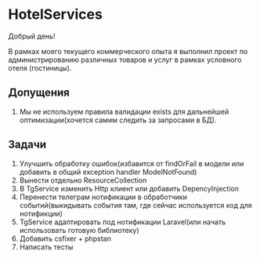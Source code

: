 # HotelServices

Добрый день! 

В рамках моего текущего коммерческого опыта я выполнил проект по администрированию различных товаров и услуг в рамках условного отеля (гостиницы). 

## Допущения
1. Мы не используем правила валидации exists для дальнейшей оптимизации(хочется
самим следить за запросами в БД).

## Задачи
1. Улучшить обработку ошибок(избавится от findOrFail в модели или добавить в общий
exception handler ModelNotFound)
2. Вынести отдельно ResourceCollection
3. В TgService изменить Http клиент или добавить DepencyInjection
4. Перенести телеграм нотификации в обработчики событий(выкидывать события там, где
сейчас используется код для нотификции)
5. TgService адаптировать под нотификации Laravel(или начать использовать готовую библиотеку)
6. Добавить csfixer + phpstan
7. Написать тесты


